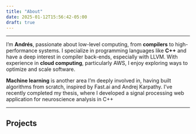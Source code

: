 ```yaml
---
title: "About"
date: 2025-01-12T15:56:42-05:00
draft: true
---
```


---

I’m **Andrés**, passionate about low-level computing, from **compilers** to high-performance systems. I specialize in programming languages like **C++** and have a deep interest in compiler back-ends, especially with LLVM. With experience in **cloud computing**, particularly AWS, I enjoy exploring ways to optimize and scale software.

**Machine learning** is another area I’m deeply involved in, having built algorithms from scratch, inspired by Fast.ai and Andrej Karpathy. I’ve recently completed my thesis, where I developed a signal processing web application for neuroscience analysis in C++

---

## Projects
